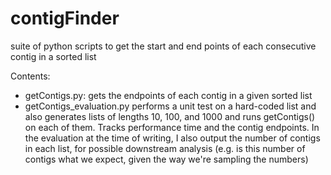 # contigFinder

suite of python scripts to get the start and end points of each consecutive contig in a sorted list

Contents:

- getContigs.py: gets the endpoints of each contig in a given sorted list
- getContigs_evaluation.py performs a unit test on a hard-coded list and also generates lists of lengths 10, 100, and 1000 and runs getContigs() on each of them. Tracks performance time and the contig endpoints. In the evaluation at the time of writing, I also output the number of contigs in each list, for possible downstream analysis (e.g. is this number of contigs what we expect, given the way we're sampling the numbers)
